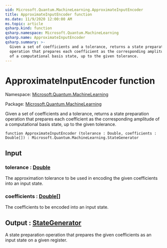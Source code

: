 ```yaml
---
uid: Microsoft.Quantum.MachineLearning.ApproximateInputEncoder
title: ApproximateInputEncoder function
ms.date: 11/9/2020 12:00:00 AM
ms.topic: article
qsharp.kind: function
qsharp.namespace: Microsoft.Quantum.MachineLearning
qsharp.name: ApproximateInputEncoder
qsharp.summary: >-
  Given a set of coefficients and a tolerance, returns a state preparation
  operation that prepares each coefficient as the corresponding amplitude
  of a computational basis state, up to the given tolerance.
---
```


# ApproximateInputEncoder function

Namespace: [Microsoft.Quantum.MachineLearning](xref:Microsoft.Quantum.MachineLearning)

Package: [Microsoft.Quantum.MachineLearning](https://nuget.org/packages/Microsoft.Quantum.MachineLearning)


Given a set of coefficients and a tolerance, returns a state preparationoperation that prepares each coefficient as the corresponding amplitudeof a computational basis state, up to the given tolerance.

```qsharp
function ApproximateInputEncoder (tolerance : Double, coefficients : Double[]) : Microsoft.Quantum.MachineLearning.StateGenerator
```


## Input

### tolerance : [Double](xref:microsoft.quantum.lang-ref.double)

The approximation tolerance to be used in encoding the givencoefficients into an input state.


### coefficients : [Double](xref:microsoft.quantum.lang-ref.double)[]

The coefficients to be encoded into an input state.



## Output : [StateGenerator](xref:Microsoft.Quantum.MachineLearning.StateGenerator)

A state preparation operation that prepares the given coefficientsas an input state on a given register.